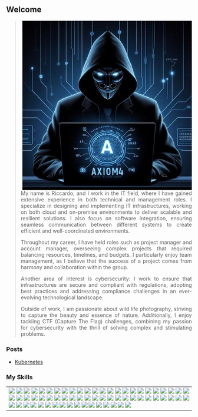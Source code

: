 ## Welcome

<img align="right" src="https://github.com/axiom4/axiom4/blob/main/avatar.jpeg?raw=true">

<div align="justify">

> My name is Riccardo, and I work in the IT field, where I have gained extensive experience in both technical and management roles. I specialize in designing and implementing IT infrastructures, working on both cloud and on-premise environments to deliver scalable and resilient solutions. I also focus on software integration, ensuring seamless communication between different systems to create efficient and well-coordinated environments.
>
> Throughout my career, I have held roles such as project manager and account manager, overseeing complex projects that required balancing resources, timelines, and budgets. I particularly enjoy team management, as I believe that the success of a project comes from harmony and collaboration within the group.
>
> Another area of interest is cybersecurity: I work to ensure that infrastructures are secure and compliant with regulations, adopting best practices and addressing compliance challenges in an ever-evolving technological landscape.
>
> Outside of work, I am passionate about wild life photography, striving to capture the beauty and essence of nature. Additionally, I enjoy tackling CTF (Capture The Flag) challenges, combining my passion for cybersecurity with the thrill of solving complex and stimulating problems.

</div>

### Posts

- [Kubernetes](/posts/kubernetes.md)

### My Skills

<table>
  <tr>
    <td>
      <div align="justify">
        <span><img src="https://img.shields.io/badge/Python-FFD43B?style=for-the-badge&logo=python&logoColor=blue"></span></span>
        <span><img src="https://img.shields.io/badge/TypeScript-007ACC?style=for-the-badge&logo=typescript&logoColor=white"></span>
        <span><img src="https://img.shields.io/badge/PHP-777BB4?style=for-the-badge&logo=php&logoColor=white"></span>
        <span><img src="https://img.shields.io/badge/Perl-39457E?style=for-the-badge&logo=perl&logoColor=white"></span>
        <span><img src="https://img.shields.io/badge/HTML5-E34F26?style=for-the-badge&logo=html5&logoColor=white"></span>
        <span><img src="https://img.shields.io/badge/Angular-DD0031?style=for-the-badge&logo=angular&logoColor=white"></span>
        <span><img src="https://img.shields.io/badge/CSS3-1572B6?style=for-the-badge&logo=css3&logoColor=white"></span>
        <span><img src="https://img.shields.io/badge/C-00599C?style=for-the-badge&logo=c&logoColor=white"></span>
        <span><img src="https://img.shields.io/badge/Ansible-000000?style=for-the-badge&logo=ansible&logoColor=white"></span>
        <span><img src="https://img.shields.io/badge/JavaScript-323330?style=for-the-badge&logo=javascript&logoColor=F7DF1E"></span>
        <span><img src="https://img.shields.io/badge/Apache-D22128?style=for-the-badge&logo=Apache&logoColor=white"></span>
        <span><img src="https://img.shields.io/badge/Bootstrap-563D7C?style=for-the-badge&logo=bootstrap&logoColor=white"></span>
        <span><img src="https://img.shields.io/badge/Docker-2CA5E0?style=for-the-badge&logo=docker&logoColor=white"></span>
        <span><img src="https://img.shields.io/badge/jQuery-0769AD?style=for-the-badge&logo=jquery&logoColor=white"></span>
        <span><img src="https://img.shields.io/badge/JWT-000000?style=for-the-badge&logo=JSON%20web%20tokens&logoColor=white"></span>
        <span><img src="https://img.shields.io/badge/kubernetes-326ce5.svg?&style=for-the-badge&logo=kubernetes&logoColor=white"></span>
        <span><img src="https://img.shields.io/badge/Markdown-000000?style=for-the-badge&logo=markdown&logoColor=white"></span>
        <span><img src="https://img.shields.io/badge/Nginx-009639?style=for-the-badge&logo=nginx&logoColor=white"></span>
        <span><img src="https://img.shields.io/badge/npm-CB3837?style=for-the-badge&logo=npm&logoColor=white"></span>
        <span><img src="https://img.shields.io/badge/Node%20js-339933?style=for-the-badge&logo=nodedotjs&logoColor=white"></span>
        <span><img src="https://img.shields.io/badge/MySQL-005C84?style=for-the-badge&logo=mysql&logoColor=white"></span>
        <span><img src="https://img.shields.io/badge/MongoDB-4EA94B?style=for-the-badge&logo=mongodb&logoColor=white"></span>
        <span><img src="https://img.shields.io/badge/MariaDB-003545?style=for-the-badge&logo=mariadb&logoColor=white"></span>
        <span><img src="https://img.shields.io/badge/Sqlite-003B57?style=for-the-badge&logo=sqlite&logoColor=white"></span>
        <span><img src="https://img.shields.io/badge/Oracle-F80000?style=for-the-badge&logo=Oracle&logoColor=white"></span>
        <span><img src="https://img.shields.io/badge/PostgreSQL-316192?style=for-the-badge&logo=postgresql&logoColor=white"></span>
        <span><img src="https://img.shields.io/badge/redis-%23DD0031.svg?&style=for-the-badge&logo=redis&logoColor=white"></span>
        <span><img src="https://img.shields.io/badge/Elastic_Search-005571?style=for-the-badge&logo=elasticsearch&logoColor=white"></span>
        <span><img src="https://img.shields.io/badge/Linux-FCC624?style=for-the-badge&logo=linux&logoColor=black"></span>
        <span><img src="https://img.shields.io/badge/Kali_Linux-557C94?style=for-the-badge&logo=kali-linux&logoColor=white"></span>
        <span><img src="https://img.shields.io/badge/mac%20os-000000?style=for-the-badge&logo=apple&logoColor=white"></span>
        <span><img src="https://img.shields.io/badge/Red%20Hat-EE0000?style=for-the-badge&logo=redhat&logoColor=white"></span>
        <span><img src="https://img.shields.io/badge/Ubuntu-E95420?style=for-the-badge&logo=ubuntu&logoColor=white"></span>
        <span><img src="https://img.shields.io/badge/Windows-0078D6?style=for-the-badge&logo=windows&logoColor=white"></span>
        <span><img src="https://img.shields.io/badge/Arduino-00979D?style=for-the-badge&logo=Arduino&logoColor=white"></span>
        <span><img src="https://img.shields.io/badge/espressif-E7352C?style=for-the-badge&logo=espressif&logoColor=white"></span>
        <span><img src="https://img.shields.io/badge/HackTheBox-111927?style=for-the-badge&logo=Hack%20The%20Box&logoColor=9FEF00"></span>
        <span><img src="https://img.shields.io/badge/TryHackMe-212C42?style=for-the-badge&logo=TryHackMe&logoColor=white"></span>
        <span><img src="https://img.shields.io/badge/Wireshark-1679A7?style=for-the-badge&logo=Wireshark&logoColor=white"></span>
        <span><img src="https://img.shields.io/badge/burpsuite-FF6633?style=for-the-badge&logo=burpsuite&logoColor=white"></span>
        <span><img src="https://img.shields.io/badge/metasploit-2596CD?style=for-the-badge&logo=metasploit&logoColor=white"></span>
        <span><img src="https://img.shields.io/badge/GitHub-100000?style=for-the-badge&logo=github&logoColor=white"></span>
        <span><img src="https://img.shields.io/badge/GitLab-330F63?style=for-the-badge&logo=gitlab&logoColor=white"></span>
        <span><img src="https://img.shields.io/badge/Grafana-F2F4F9?style=for-the-badge&logo=grafana&logoColor=orange&labelColor=F2F4F9"></span>
        <span><img src="https://img.shields.io/badge/Kibana-005571?style=for-the-badge&logo=Kibana&logoColor=white"></span>
        <span><img src="https://img.shields.io/badge/Prometheus-000000?style=for-the-badge&logo=prometheus&labelColor=000000"></span>
        <span><img src="https://img.shields.io/badge/VMware-231f20?style=for-the-badge&logo=VMware&logoColor=white"></span>
        <span><img src="https://img.shields.io/badge/Jira-0052CC?style=for-the-badge&logo=Jira&logoColor=white"></span>
        <span><img src="https://img.shields.io/badge/Redmine-9C0000?style=for-the-badge&logo=Redmine&logoColor=white"></span>
        <span><img src="https://img.shields.io/badge/TensorFlow-FF6F00?style=for-the-badge&logo=tensorflow&logoColor=white"></span>
        <span><img src="https://img.shields.io/badge/PyTorch-EE4C2C?style=for-the-badge&logo=pytorch&logoColor=white"></span>
        <span><img src="https://img.shields.io/badge/github%20copilot-000000?style=for-the-badge&logo=githubcopilot&logoColor=white"></span>
        <span><img src="https://img.shields.io/badge/Joomla-5091CD?style=for-the-badge&logo=joomla&logoColor=white"></span>
        <span><img src="https://img.shields.io/badge/Wordpress-21759B?style=for-the-badge&logo=wordpress&logoColor=white"></span>
        <span><img src="https://img.shields.io/badge/Telegram-2CA5E0?style=for-the-badge&logo=telegram&logoColor=white"></span>
        <span><img src="https://img.shields.io/badge/Azure_DevOps-0078D7?style=for-the-badge&logo=azure-devops&logoColor=white"></span>
        <span><img src="https://img.shields.io/badge/Cloudflare-F38020?style=for-the-badge&logo=Cloudflare&logoColor=white"></span>
        <span><img src="https://img.shields.io/badge/CISCO-1BA0D7?style=for-the-badge&logo=cisco&logoColor=white"></span>
        <span><img src="https://img.shields.io/badge/VSCode-0078D4?style=for-the-badge&logo=visual%20studio%20code&logoColor=white"></span>
        <span><img src="https://img.shields.io/badge/Visual_Studio-5C2D91?style=for-the-badge&logo=visual%20studio&logoColor=white"></span>
        <span><img src="https://img.shields.io/badge/Swift-FA7343?style=for-the-badge&logo=swift&logoColor=white"></span>
        <span><img src="https://img.shields.io/badge/Flutter-02569B?style=for-the-badge&logo=flutter&logoColor=white"></span>
        <span><img src="https://img.shields.io/badge/OpenWrt-00B5E2?style=for-the-badge&logo=OpenWrt&logoColor=white"></span>
        <span><img src="https://img.shields.io/badge/Raspberry%20Pi-A22846?style=for-the-badge&logo=Raspberry%20Pi&logoColor=white"></span>
        <span><img src="https://img.shields.io/badge/scikit_learn-F7931E?style=for-the-badge&logo=scikit-learn&logoColor=white"></span>
      </div>
    </td>
  </tr>
</table>
